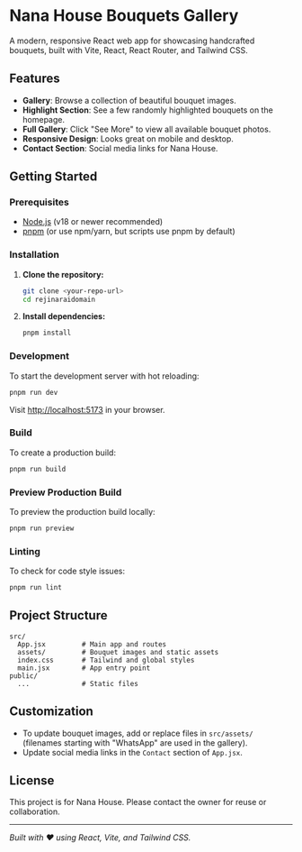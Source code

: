 # Nana House Bouquets Gallery

A modern, responsive React web app for showcasing handcrafted bouquets, built with Vite, React, React Router, and Tailwind CSS.

## Features

- **Gallery**: Browse a collection of beautiful bouquet images.
- **Highlight Section**: See a few randomly highlighted bouquets on the homepage.
- **Full Gallery**: Click "See More" to view all available bouquet photos.
- **Responsive Design**: Looks great on mobile and desktop.
- **Contact Section**: Social media links for Nana House.

## Getting Started

### Prerequisites

- [Node.js](https://nodejs.org/) (v18 or newer recommended)
- [pnpm](https://pnpm.io/) (or use npm/yarn, but scripts use pnpm by default)

### Installation

1. **Clone the repository:**

   ```bash
   git clone <your-repo-url>
   cd rejinaraidomain
   ```

2. **Install dependencies:**
   ```bash
   pnpm install
   ```

### Development

To start the development server with hot reloading:

```bash
pnpm run dev
```

Visit [http://localhost:5173](http://localhost:5173) in your browser.

### Build

To create a production build:

```bash
pnpm run build
```

### Preview Production Build

To preview the production build locally:

```bash
pnpm run preview
```

### Linting

To check for code style issues:

```bash
pnpm run lint
```

## Project Structure

```
src/
  App.jsx         # Main app and routes
  assets/         # Bouquet images and static assets
  index.css       # Tailwind and global styles
  main.jsx        # App entry point
public/
  ...             # Static files
```

## Customization

- To update bouquet images, add or replace files in `src/assets/` (filenames starting with "WhatsApp" are used in the gallery).
- Update social media links in the `Contact` section of `App.jsx`.

## License

This project is for Nana House. Please contact the owner for reuse or collaboration.

---

_Built with ❤️ using React, Vite, and Tailwind CSS._
